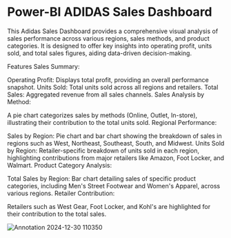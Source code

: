 # Power-BI ADIDAS Sales Dashboard

This Adidas Sales Dashboard provides a comprehensive visual analysis of sales performance across various regions, sales methods, and product categories. It is designed to offer key insights into operating profit, units sold, and total sales figures, aiding data-driven decision-making.

Features
Sales Summary:

Operating Profit: Displays total profit, providing an overall performance snapshot.
Units Sold: Total units sold across all regions and retailers.
Total Sales: Aggregated revenue from all sales channels.
Sales Analysis by Method:

A pie chart categorizes sales by methods (Online, Outlet, In-store), illustrating their contribution to the total units sold.
Regional Performance:

Sales by Region: Pie chart and bar chart showing the breakdown of sales in regions such as West, Northeast, Southeast, South, and Midwest.
Units Sold by Region: Retailer-specific breakdown of units sold in each region, highlighting contributions from major retailers like Amazon, Foot Locker, and Walmart.
Product Category Analysis:

Total Sales by Region: Bar chart detailing sales of specific product categories, including Men's Street Footwear and Women's Apparel, across various regions.
Retailer Contribution:

Retailers such as West Gear, Foot Locker, and Kohl's are highlighted for their contribution to the total sales.

![Annotation 2024-12-30 110350](https://github.com/user-attachments/assets/9ea5f57a-ac40-4556-8663-19337870e218)

